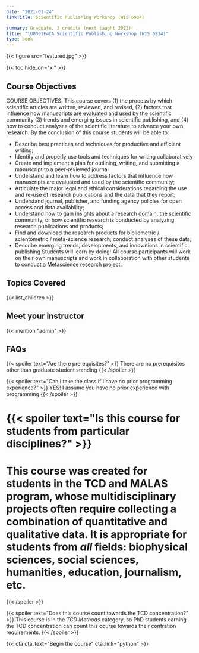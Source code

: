 ```yaml
---
date: "2021-01-24"
linkTitle: Scientific Publishing Workshop (WIS 6934)

summary: Graduate, 3 credits (next taught 2023)
title: "\U0001F4CA Scientific Publishing Workshop (WIS 6934)"
type: book
---
```


{{< figure src="featured.jpg" >}}

{{< toc hide_on="xl" >}}

## Course Objectives  
COURSE OBJECTIVES:  This course covers (1) the process by which scientific articles are written, reviewed, and revised, (2) factors that influence how manuscripts are evaluated and used by the scientific community (3) trends and emerging issues in scientific publishing, and (4) how to conduct analyses of the scientific literature to advance your own research. By the conclusion of this course students will be able to:

*	Describe best practices and techniques for productive and efficient writing;
*	Identify and properly use tools and techniques for writing collaboratively 
*	Create and implement a plan for outlining, writing, and submitting a manuscript to a peer-reviewed journal
*	Understand and learn how to address factors that influence how manuscripts are evaluated and used by the scientific community;
*	Articulate the major legal and ethical considerations regarding the use and re-use of research publications and the data that they report;
*	Understand journal, publisher, and funding agency policies for open access and data availability; 
*	Understand how to gain insights about a research domain, the scientific community, or how scientific research is conducted by analyzing research publications and products;
*	Find and download the research products for bibliometric / scientometric / meta-science research; conduct analyses of these data;
*	Describe emerging trends, developments, and innovations in scientific publishing
Students will learn by doing! All course participants will work on their own manuscripts and work in collaboration with other students to conduct a Metascience research project.  

## Topics Covered

{{< list_children >}}

## Meet your instructor

{{< mention "admin" >}}

## FAQs

{{< spoiler text="Are there prerequisites?" >}}
There are no prerequisites other than graduate student standing
{{< /spoiler >}}

{{< spoiler text="Can I take the class if I have no prior programming experience?" >}}
YES! I assume you have no prior experience with programming
{{< /spoiler >}}

# {{< spoiler text="Is this course for students from particular disciplines?" >}}
# This course was created for students in the TCD and MALAS program, whose multidisciplinary projects often require collecting a combination of quantitative and qualitative data. It is appropriate for students from *all* fields: biophysical sciences, social sciences, humanities, education, journalism, etc. 
{{< /spoiler >}}

{{< spoiler text="Does this course count towards the TCD concentration?" >}}
This course is in the _TCD Methods_ category, so PhD students earning the TCD concentration can count this course towards their contration requirements.
{{< /spoiler >}}

{{< cta cta_text="Begin the course" cta_link="python" >}}

